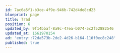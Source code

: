 ```yaml
---
id: 7ac6a5f1-b3ce-4f9e-946b-742d4de8cd23
blueprint: page
title: Trad
position: 6
updated_by: 9f14bbaf-8a9c-47ea-b074-5c2f52882546
updated_at: 1661970154
ad: 'entry::72da573b-2de2-4d26-b164-110f0ec8c248'
published: true
---
```

